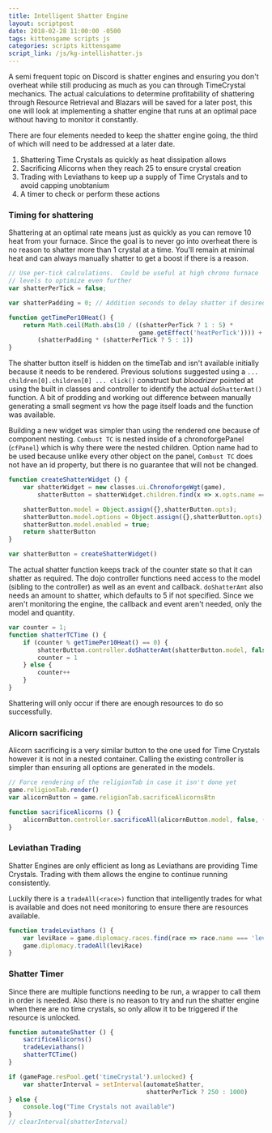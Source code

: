 ```yaml
---
title: Intelligent Shatter Engine
layout: scriptpost
date: 2018-02-28 11:00:00 -0500
tags: kittensgame scripts js
categories: scripts kittensgame
script_link: /js/kg-intellishatter.js
---
```


A semi frequent topic on Discord is shatter engines and ensuring you
don't overheat while still producing as much as you can through
TimeCrystal mechanics.  The actual calculations to determine
profitability of shattering through Resource Retrieval and Blazars
will be saved for a later post, this one will look at implementing a
shatter engine that runs at an optimal pace without having to monitor
it constantly.

There are four elements needed to keep the shatter engine going, the
third of which will need to be addressed at a later date.

1. Shattering Time Crystals as quickly as heat dissipation allows
2. Sacrificing Alicorns when they reach 25 to ensure crystal creation
3. Trading with Leviathans to keep up a supply of Time Crystals and to
   avoid capping unobtanium
4. A timer to check or perform these actions

### Timing for shattering

Shattering at an optimal rate means just as quickly as you can remove
10 heat from your furnace.  Since the goal is to never go into
overheat there is no reason to shatter more than 1 crystal at a time.
You'll remain at minimal heat and can always manually shatter to get a
boost if there is a reason.

```js
// Use per-tick calculations.  Could be useful at high chrono furnace
// levels to optimize even further
var shatterPerTick = false;

var shatterPadding = 0; // Addition seconds to delay shatter if desired

function getTimePer10Heat() {
    return Math.ceil(Math.abs(10 / ((shatterPerTick ? 1 : 5) *
                                    game.getEffect('heatPerTick')))) +
        (shatterPadding * (shatterPerTick ? 5 : 1))
}
```

The shatter button itself is hidden on the timeTab and isn't available
initially because it needs to be rendered.  Previous solutions
suggested using a `... children[0].children[0] ... click()` construct but
*bloodrizer* pointed at using the built in classes and controller to
identify the actual `doShatterAmt()` function.  A bit of prodding and
working out difference between manually generating a small segment vs
how the page itself loads and the function was available.

Building a new widget was simpler than using the rendered one because
of component nesting.  `Combust TC` is nested inside of a
chronoforgePanel (`cfPanel`) which is why there were the nested
children.  Option name had to be used because unlike every other
object on the panel, `Combust TC` does not have an id property, but
there is no guarantee that will not be changed.

```js
function createShatterWidget () {
    var shatterWidget = new classes.ui.ChronoforgeWgt(game),
        shatterButton = shatterWidget.children.find(x => x.opts.name === 'Combust TC');

    shatterButton.model = Object.assign({},shatterButton.opts);
    shatterButton.model.options = Object.assign({},shatterButton.opts);
    shatterButton.model.enabled = true;
    return shatterButton
}

var shatterButton = createShatterWidget()
```

The actual shatter function keeps track of the counter state so that
it can shatter as required.  The dojo controller functions need access
to the model (sibling to the controller) as well as an event and
callback.  `doShatterAmt` also needs an amount to shatter, which
defaults to 5 if not specified.  Since we aren't monitoring the
engine, the callback and event aren't needed, only the model and quantity.

```js
var counter = 1;
function shatterTCTime () {
    if (counter % getTimePer10Heat() == 0) {
        shatterButton.controller.doShatterAmt(shatterButton.model, false, () => { }, 1)
        counter = 1
    } else {
        counter++
    }
}
```

Shattering will only occur if there are enough resources to do so
successfully.

### Alicorn sacrificing

Alicorn sacrificing is a very similar button to the one used for Time
Crystals however it is not in a nested container.  Calling the
existing controller is simpler than ensuring all options are generated
in the models.

```js
// Force rendering of the religionTab in case it isn't done yet
game.religionTab.render()
var alicornButton = game.religionTab.sacrificeAlicornsBtn

function sacrificeAlicorns () {
    alicornButton.controller.sacrificeAll(alicornButton.model, false, () => { })
}
```

### Leviathan Trading

Shatter Engines are only efficient as long as Leviathans are providing
Time Crystals.  Trading with them allows the engine to continue
running consistently.

Luckily there is a `tradeAll(<race>)` function that intelligently
trades for what is available and does not need monitoring to ensure
there are resources available.

```js
function tradeLeviathans () {
    var leviRace = game.diplomacy.races.find(race => race.name === 'leviathans')
    game.diplomacy.tradeAll(leviRace)
}
```
### Shatter Timer

Since there are multiple functions needing to be run, a wrapper to
call them in order is needed.  Also there is no reason to try and run
the shatter engine when there are no time crystals, so only allow it
to be triggered if the resource is unlocked.

```js
function automateShatter () {
    sacrificeAlicorns()
    tradeLeviathans()
    shatterTCTime()
}

if (gamePage.resPool.get('timeCrystal').unlocked) {
    var shatterInterval = setInterval(automateShatter,
                                      shatterPerTick ? 250 : 1000)
} else {
    console.log("Time Crystals not available")
}
// clearInterval(shatterInterval)
```
